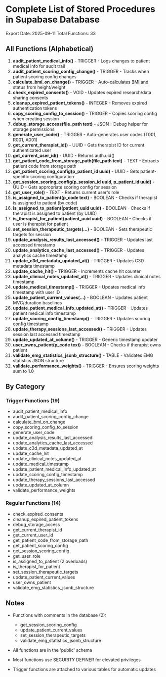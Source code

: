 # Complete List of Stored Procedures in Supabase Database

Export Date: 2025-09-11
Total Functions: 33

## All Functions (Alphabetical)

1. **audit_patient_medical_info()** - TRIGGER - Logs changes to patient medical info for audit trail
2. **audit_patient_scoring_config_change()** - TRIGGER - Tracks when patient scoring config changes
3. **calculate_bmi_on_change()** - TRIGGER - Auto-calculates BMI and status from height/weight
4. **check_expired_consents()** - VOID - Updates expired research/data sharing consents
5. **cleanup_expired_patient_tokens()** - INTEGER - Removes expired authentication tokens
6. **copy_scoring_config_to_session()** - TRIGGER - Copies scoring config when creating session
7. **debug_storage_access(file_path text)** - JSON - Debug helper for storage permissions
8. **generate_user_code()** - TRIGGER - Auto-generates user codes (T001, R001, A001)
9. **get_current_therapist_id()** - UUID - Gets therapist ID for current authenticated user
10. **get_current_user_id()** - UUID - Returns auth.uid()
11. **get_patient_code_from_storage_path(file_path text)** - TEXT - Extracts patient code from storage path
12. **get_patient_scoring_config(p_patient_id uuid)** - UUID - Gets patient-specific scoring configuration
13. **get_session_scoring_config(p_session_id uuid, p_patient_id uuid)** - UUID - Gets appropriate scoring config for session
14. **get_user_role()** - TEXT - Returns current user's role
15. **is_assigned_to_patient(p_code text)** - BOOLEAN - Checks if therapist is assigned to patient (by code)
16. **is_assigned_to_patient(patient_uuid uuid)** - BOOLEAN - Checks if therapist is assigned to patient (by UUID)
17. **is_therapist_for_patient(patient_uuid uuid)** - BOOLEAN - Checks if user is therapist for patient
18. **set_session_therapeutic_targets(...)** - BOOLEAN - Sets therapeutic targets for session
19. **update_analysis_results_last_accessed()** - TRIGGER - Updates last accessed timestamp
20. **update_analytics_cache_last_accessed()** - TRIGGER - Updates analytics cache timestamp
21. **update_c3d_metadata_updated_at()** - TRIGGER - Updates C3D metadata timestamp
22. **update_cache_hit()** - TRIGGER - Increments cache hit counter
23. **update_clinical_notes_updated_at()** - TRIGGER - Updates clinical notes timestamp
24. **update_medical_timestamp()** - TRIGGER - Updates medical info timestamp with user ID
25. **update_patient_current_values(...)** - BOOLEAN - Updates patient MVC/duration baselines
26. **update_patient_medical_info_updated_at()** - TRIGGER - Updates patient medical info timestamp
27. **update_scoring_config_timestamp()** - TRIGGER - Updates scoring config timestamp
28. **update_therapy_sessions_last_accessed()** - TRIGGER - Updates session last accessed timestamp
29. **update_updated_at_column()** - TRIGGER - Generic timestamp updater
30. **user_owns_patient(p_code text)** - BOOLEAN - Checks if therapist owns patient
31. **validate_emg_statistics_jsonb_structure()** - TABLE - Validates EMG statistics JSON structure
32. **validate_performance_weights()** - TRIGGER - Ensures scoring weights sum to 1.0

## By Category

### Trigger Functions (19)
- audit_patient_medical_info
- audit_patient_scoring_config_change
- calculate_bmi_on_change
- copy_scoring_config_to_session
- generate_user_code
- update_analysis_results_last_accessed
- update_analytics_cache_last_accessed
- update_c3d_metadata_updated_at
- update_cache_hit
- update_clinical_notes_updated_at
- update_medical_timestamp
- update_patient_medical_info_updated_at
- update_scoring_config_timestamp
- update_therapy_sessions_last_accessed
- update_updated_at_column
- validate_performance_weights

### Regular Functions (14)
- check_expired_consents
- cleanup_expired_patient_tokens
- debug_storage_access
- get_current_therapist_id
- get_current_user_id
- get_patient_code_from_storage_path
- get_patient_scoring_config
- get_session_scoring_config
- get_user_role
- is_assigned_to_patient (2 overloads)
- is_therapist_for_patient
- set_session_therapeutic_targets
- update_patient_current_values
- user_owns_patient
- validate_emg_statistics_jsonb_structure

## Notes

- Functions with comments in the database (2):
  - get_session_scoring_config
  - update_patient_current_values
  - set_session_therapeutic_targets
  - validate_emg_statistics_jsonb_structure

- All functions are in the 'public' schema
- Most functions use SECURITY DEFINER for elevated privileges
- Trigger functions are attached to various tables for automatic updates